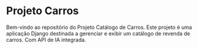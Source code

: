 # Projeto Carros

Bem-vindo ao repositório do Projeto Catálogo de Carros. Este projeto é uma aplicação Django destinada a gerenciar e exibir um catálogo de revenda de carros. Com API de IA integrada.
